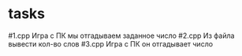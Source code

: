 # tasks
#1.cpp Игра с ПК мы отгадываем заданное число
#2.cpp Из файла вывести кол-во слов
#3.cpp Игра с ПК он отгадывает число
